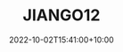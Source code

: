 ---
date: 2022-10-02T15:41:00+10:00
description: The found fork fits perfectly in the steel stool.
draft: false
icon: 2022-10-02-jiango12.webp
language: en
title: JIANGO12
link: https://www.instagram.com/jiango12/

---